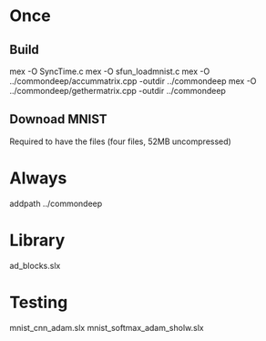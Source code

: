 
# Once

## Build

mex -O SyncTime.c
mex -O sfun_loadmnist.c
mex -O ../commondeep/accummatrix.cpp -outdir ../commondeep
mex -O ../commondeep/gethermatrix.cpp -outdir ../commondeep

## Downoad MNIST

Required to have the files (four files, 52MB uncompressed)

# Always

addpath ../commondeep

# Library

ad_blocks.slx

# Testing

mnist_cnn_adam.slx
mnist_softmax_adam_sholw.slx



